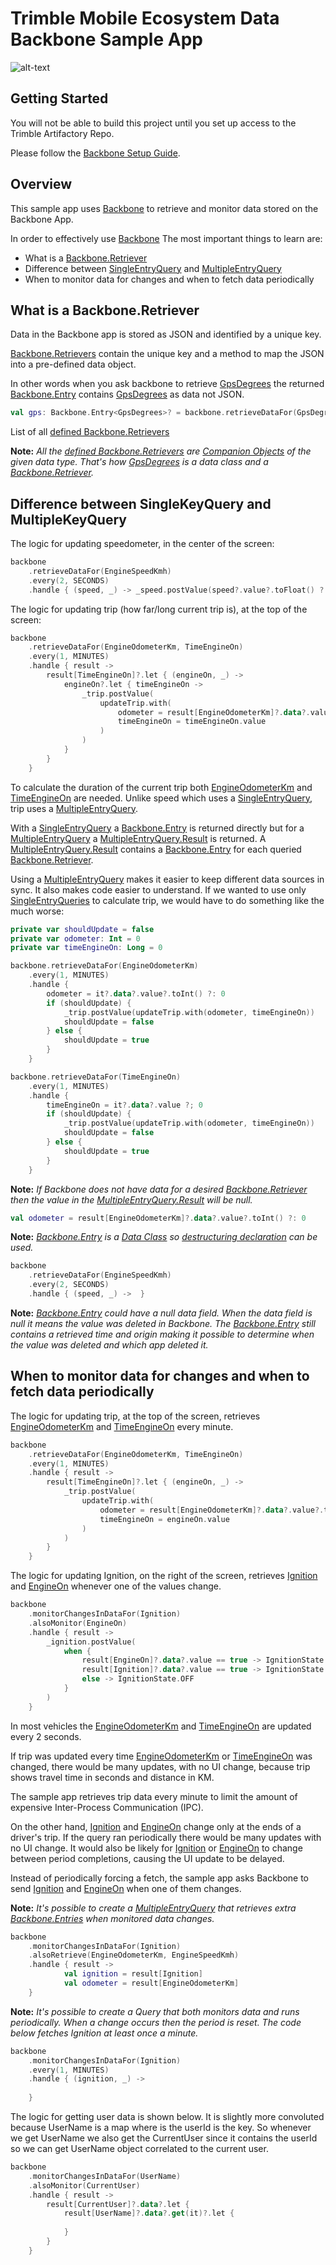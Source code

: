 # Trimble Mobile Ecosystem Data Backbone Sample App

![alt-text](../img/SampleAppView.png "Sample App Screenshot")

## Getting Started

You will not be able to build this project until you set up access to the Trimble Artifactory Repo.

Please follow the [Backbone Setup Guide](../BackboneGettingStarted.md).

## Overview

This sample app uses [Backbone](https://bitbucket.trimble.tools/projects/MAINE/repos/ttm-mep-core-libraries/browse/backbone/api) to retrieve and monitor data stored on the Backbone App.

In order to effectively use [Backbone](https://bitbucket.trimble.tools/projects/MAINE/repos/ttm-mep-core-libraries/browse/backbone/api) The most important things to learn are:
* What is a [Backbone.Retriever](https://bitbucket.trimble.tools/projects/MAINE/repos/ttm-mep-core-libraries/browse/backbone/api/backbone-api/com.trimble.ttm.backbone.api/-backbone/-retriever)
* Difference between [SingleEntryQuery](https://bitbucket.trimble.tools/projects/MAINE/repos/ttm-mep-core-libraries/browse/backbone/api/backbone-api/com.trimble.ttm.backbone.api/-single-entry-query) and [MultipleEntryQuery](https://bitbucket.trimble.tools/projects/MAINE/repos/ttm-mep-core-libraries/browse/backbone/api/backbone-api/com.trimble.ttm.backbone.api/-multiple-entry-query)
* When to monitor data for changes and when to fetch data periodically

## What is a Backbone.Retriever

Data in the Backbone app is stored as JSON and identified by a unique key. 

[Backbone.Retrievers](https://bitbucket.trimble.tools/projects/MAINE/repos/ttm-mep-core-libraries/browse/backbone/api/backbone-api/com.trimble.ttm.backbone.api/-backbone/-retriever) contain the unique key and a method to map the JSON into a pre-defined data object.

In other words when you ask backbone to retrieve [GpsDegrees](https://bitbucket.trimble.tools/projects/MAINE/repos/ttm-mep-core-libraries/browse/backbone/api/backbone-api/com.trimble.ttm.backbone.api.data/-gps-degrees/-companion)
the returned [Backbone.Entry](https://bitbucket.trimble.tools/projects/MAINE/repos/ttm-mep-core-libraries/browse/backbone/api/backbone-api/com.trimble.ttm.backbone.api/-backbone/-entry)
contains [GpsDegrees](https://bitbucket.trimble.tools/projects/MAINE/repos/ttm-mep-core-libraries/browse/backbone/api/backbone-api/com.trimble.ttm.backbone.api.data/-gps-degrees) as data not JSON.
```kotlin
val gps: Backbone.Entry<GpsDegrees>? = backbone.retrieveDataFor(GpsDegrees).fetch()
```

List of all [defined Backbone.Retrievers](https://bitbucket.trimble.tools/projects/MAINE/repos/ttm-mep-core-libraries/browse/backbone/api/backbone-api/com.trimble.ttm.backbone.api.data)

**Note:** *All the [defined Backbone.Retrievers](https://bitbucket.trimble.tools/projects/MAINE/repos/ttm-mep-core-libraries/browse/backbone/api/backbone-api/com.trimble.ttm.backbone.api.data) are [Companion Objects](https://kotlinlang.org/docs/tutorials/kotlin-for-py/objects-and-companion-objects.html#companion-objects) of the given data type. That's how [GpsDegrees](https://bitbucket.trimble.tools/projects/MAINE/repos/ttm-mep-core-libraries/browse/backbone/api/backbone-api/com.trimble.ttm.backbone.api.data/-gps-degrees) is a data class and a [Backbone.Retriever](https://bitbucket.trimble.tools/projects/MAINE/repos/ttm-mep-core-libraries/browse/backbone/api/backbone-api/com.trimble.ttm.backbone.api/-backbone/-retriever).*

## Difference between SingleKeyQuery and MultipleKeyQuery

The logic for updating speedometer, in the center of the screen:
```kotlin
backbone
    .retrieveDataFor(EngineSpeedKmh)
    .every(2, SECONDS)
    .handle { (speed, _) -> _speed.postValue(speed?.value?.toFloat() ?: 0f) }
```

The logic for updating trip (how far/long current trip is), at the top of the screen:
```kotlin
backbone
    .retrieveDataFor(EngineOdometerKm, TimeEngineOn)
    .every(1, MINUTES)
    .handle { result ->
        result[TimeEngineOn]?.let { (engineOn, _) ->
            engineOn?.let { timeEngineOn ->
                _trip.postValue(
                    updateTrip.with(
                        odometer = result[EngineOdometerKm]?.data?.value?.toInt() ?: 0,
                        timeEngineOn = timeEngineOn.value
                    )
                )
            }
        }
    }
```

To calculate the duration of the current trip both [EngineOdometerKm](https://bitbucket.trimble.tools/projects/MAINE/repos/ttm-mep-core-libraries/browse/backbone/api/backbone-api/com.trimble.ttm.backbone.api.data/-engine-odometer-km) and [TimeEngineOn](https://bitbucket.trimble.tools/projects/MAINE/repos/ttm-mep-core-libraries/browse/backbone/api/backbone-api/com.trimble.ttm.backbone.api.data/-time-engine-on) are needed.
Unlike speed which uses a [SingleEntryQuery](https://bitbucket.trimble.tools/projects/MAINE/repos/ttm-mep-core-libraries/browse/backbone/api/backbone-api/com.trimble.ttm.backbone.api/-single-entry-query), trip uses a [MultipleEntryQuery](https://bitbucket.trimble.tools/projects/MAINE/repos/ttm-mep-core-libraries/browse/backbone/api/backbone-api/com.trimble.ttm.backbone.api/-multiple-entry-query).

With a [SingleEntryQuery](https://bitbucket.trimble.tools/projects/MAINE/repos/ttm-mep-core-libraries/browse/backbone/api/backbone-api/com.trimble.ttm.backbone.api/-single-entry-query) a [Backbone.Entry](https://bitbucket.trimble.tools/projects/MAINE/repos/ttm-mep-core-libraries/browse/backbone/api/backbone-api/com.trimble.ttm.backbone.api/-backbone/-entry) is returned directly
but for a [MultipleEntryQuery](https://bitbucket.trimble.tools/projects/MAINE/repos/ttm-mep-core-libraries/browse/backbone/api/backbone-api/com.trimble.ttm.backbone.api/-multiple-entry-query) a [MultipleEntryQuery.Result](https://bitbucket.trimble.tools/projects/MAINE/repos/ttm-mep-core-libraries/browse/backbone/api/backbone-api/com.trimble.ttm.backbone.api/-multiple-entry-query/-result) is returned.
A [MultipleEntryQuery.Result](https://bitbucket.trimble.tools/projects/MAINE/repos/ttm-mep-core-libraries/browse/backbone/api/backbone-api/com.trimble.ttm.backbone.api/-multiple-entry-query/-result) contains a [Backbone.Entry](https://bitbucket.trimble.tools/projects/MAINE/repos/ttm-mep-core-libraries/browse/backbone/api/backbone-api/com.trimble.ttm.backbone.api/-backbone/-entry) for each queried [Backbone.Retriever](https://bitbucket.trimble.tools/projects/MAINE/repos/ttm-mep-core-libraries/browse/backbone/api/backbone-api/com.trimble.ttm.backbone.api/-backbone/-retriever).

Using a [MultipleEntryQuery](https://bitbucket.trimble.tools/projects/MAINE/repos/ttm-mep-core-libraries/browse/backbone/api/backbone-api/com.trimble.ttm.backbone.api/-multiple-entry-query) makes it easier to keep different data sources in sync.
It also makes code easier to understand. 
If we wanted to use only [SingleEntryQueries](https://bitbucket.trimble.tools/projects/MAINE/repos/ttm-mep-core-libraries/browse/backbone/api/backbone-api/com.trimble.ttm.backbone.api/-single-entry-query) to calculate trip, we would have to do something like the much worse:
```kotlin
private var shouldUpdate = false
private var odometer: Int = 0
private var timeEngineOn: Long = 0

backbone.retrieveDataFor(EngineOdometerKm)
    .every(1, MINUTES)
    .handle {
        odometer = it?.data?.value?.toInt() ?: 0
        if (shouldUpdate) {
            _trip.postValue(updateTrip.with(odometer, timeEngineOn))
            shouldUpdate = false
        } else {
            shouldUpdate = true
        }
    }

backbone.retrieveDataFor(TimeEngineOn)
    .every(1, MINUTES)
    .handle {
        timeEngineOn = it?.data?.value ?; 0
        if (shouldUpdate) {
            _trip.postValue(updateTrip.with(odometer, timeEngineOn))
            shouldUpdate = false
        } else {
            shouldUpdate = true
        }
    }
```

**Note:** *If Backbone does not have data for a desired [Backbone.Retriever](https://bitbucket.trimble.tools/projects/MAINE/repos/ttm-mep-core-libraries/browse/backbone/api/backbone-api/com.trimble.ttm.backbone.api/-backbone/-retriever) then the value in the [MultipleEntryQuery.Result](https://bitbucket.trimble.tools/projects/MAINE/repos/ttm-mep-core-libraries/browse/backbone/api/backbone-api/com.trimble.ttm.backbone.api/-multiple-entry-query/-result) will be null.*
```kotlin
val odometer = result[EngineOdometerKm]?.data?.value?.toInt() ?: 0
```

**Note:** *[Backbone.Entry](https://bitbucket.trimble.tools/projects/MAINE/repos/ttm-mep-core-libraries/browse/backbone/api/backbone-api/com.trimble.ttm.backbone.api/-backbone/-entry) is a [Data Class](https://kotlinlang.org/docs/reference/data-classes.html#data-classes) so [destructuring declaration](https://kotlinlang.org/docs/reference/data-classes.html#data-classes-and-destructuring-declarations) can be used.*
```kotlin
backbone
    .retrieveDataFor(EngineSpeedKmh)
    .every(2, SECONDS)
    .handle { (speed, _) ->  }
```

**Note:** *[Backbone.Entry](https://bitbucket.trimble.tools/projects/MAINE/repos/ttm-mep-core-libraries/browse/backbone/api/backbone-api/com.trimble.ttm.backbone.api/-backbone/-entry) could have a null data field. When the data field is null it means the value was deleted in Backbone. The [Backbone.Entry](https://bitbucket.trimble.tools/projects/MAINE/repos/ttm-mep-core-libraries/browse/backbone/api/backbone-api/com.trimble.ttm.backbone.api/-backbone/-entry) still contains a retrieved time and origin making it possible to determine when the value was deleted and which app deleted it.*
## When to monitor data for changes and when to fetch data periodically

The logic for updating trip, at the top of the screen, retrieves [EngineOdometerKm](https://bitbucket.trimble.tools/projects/MAINE/repos/ttm-mep-core-libraries/browse/backbone/api/backbone-api/com.trimble.ttm.backbone.api.data/-engine-odometer-km) and [TimeEngineOn](https://bitbucket.trimble.tools/projects/MAINE/repos/ttm-mep-core-libraries/browse/backbone/api/backbone-api/com.trimble.ttm.backbone.api.data/-time-engine-on) every minute.
```kotlin
backbone
    .retrieveDataFor(EngineOdometerKm, TimeEngineOn)
    .every(1, MINUTES)
    .handle { result ->
        result[TimeEngineOn]?.let { (engineOn, _) ->
            _trip.postValue(
                updateTrip.with(
                    odometer = result[EngineOdometerKm]?.data?.value?.toInt() ?: 0,
                    timeEngineOn = engineOn.value
                )
            )
        }
    }
```

The logic for updating Ignition, on the right of the screen, retrieves [Ignition](https://bitbucket.trimble.tools/projects/MAINE/repos/ttm-mep-core-libraries/browse/backbone/api/backbone-api/com.trimble.ttm.backbone.api.data/-ignition) and [EngineOn](https://bitbucket.trimble.tools/projects/MAINE/repos/ttm-mep-core-libraries/browse/backbone/api/backbone-api/com.trimble.ttm.backbone.api.data/-engine-on) whenever one of the values change.
```kotlin
backbone
    .monitorChangesInDataFor(Ignition)
    .alsoMonitor(EngineOn)
    .handle { result ->
        _ignition.postValue(
            when {
                result[EngineOn]?.data?.value == true -> IgnitionState.ENGINE_ON
                result[Ignition]?.data?.value == true -> IgnitionState.ACCESSORY
                else -> IgnitionState.OFF
            }
        )
    }
```

In most vehicles the [EngineOdometerKm](https://bitbucket.trimble.tools/projects/MAINE/repos/ttm-mep-core-libraries/browse/backbone/api/backbone-api/com.trimble.ttm.backbone.api.data/-engine-odometer-km) and [TimeEngineOn](https://bitbucket.trimble.tools/projects/MAINE/repos/ttm-mep-core-libraries/browse/backbone/api/backbone-api/com.trimble.ttm.backbone.api.data/-time-engine-on) are updated every 2 seconds.

If trip was updated every time [EngineOdometerKm](https://bitbucket.trimble.tools/projects/MAINE/repos/ttm-mep-core-libraries/browse/backbone/api/backbone-api/com.trimble.ttm.backbone.api.data/-engine-odometer-km) or [TimeEngineOn](https://bitbucket.trimble.tools/projects/MAINE/repos/ttm-mep-core-libraries/browse/backbone/api/backbone-api/com.trimble.ttm.backbone.api.data/-time-engine-on) was changed,
there would be many updates, with no UI change, because trip shows travel time in seconds and distance in KM.

The sample app retrieves trip data every minute to limit the amount of expensive Inter-Process Communication (IPC).

On the other hand, [Ignition](https://bitbucket.trimble.tools/projects/MAINE/repos/ttm-mep-core-libraries/browse/backbone/api/backbone-api/com.trimble.ttm.backbone.api.data/-ignition) and [EngineOn](https://bitbucket.trimble.tools/projects/MAINE/repos/ttm-mep-core-libraries/browse/backbone/api/backbone-api/com.trimble.ttm.backbone.api.data/-engine-on) change only at the ends of a driver's trip.
If the query ran periodically there would be many updates with no UI change. 
It would also be likely for [Ignition](https://bitbucket.trimble.tools/projects/MAINE/repos/ttm-mep-core-libraries/browse/backbone/api/backbone-api/com.trimble.ttm.backbone.api.data/-ignition) or [EngineOn](https://bitbucket.trimble.tools/projects/MAINE/repos/ttm-mep-core-libraries/browse/backbone/api/backbone-api/com.trimble.ttm.backbone.api.data/-engine-on) to change between period completions, causing the UI update to be delayed.

Instead of periodically forcing a fetch, the sample app asks Backbone to send [Ignition](https://bitbucket.trimble.tools/projects/MAINE/repos/ttm-mep-core-libraries/browse/backbone/api/backbone-api/com.trimble.ttm.backbone.api.data/-ignition) and [EngineOn](https://bitbucket.trimble.tools/projects/MAINE/repos/ttm-mep-core-libraries/browse/backbone/api/backbone-api/com.trimble.ttm.backbone.api.data/-engine-on) when one of them changes.

**Note:** *It's possible to create a [MultipleEntryQuery](https://bitbucket.trimble.tools/projects/MAINE/repos/ttm-mep-core-libraries/browse/backbone/api/backbone-api/com.trimble.ttm.backbone.api/-multiple-entry-query) that retrieves extra [Backbone.Entries](https://bitbucket.trimble.tools/projects/MAINE/repos/ttm-mep-core-libraries/browse/backbone/api/backbone-api/com.trimble.ttm.backbone.api/-backbone/-entry) when monitored data changes.*

```kotlin
backbone
    .monitorChangesInDataFor(Ignition)
    .alsoRetrieve(EngineOdometerKm, EngineSpeedKmh)
    .handle { result ->
            val ignition = result[Ignition]
            val odometer = result[EngineOdometerKm]
    }
```

**Note:** *It's possible to create a Query that both monitors data and runs periodically. When a change occurs then the period is reset. The code below fetches Ignition at least once a minute.*

```kotlin
backbone
    .monitorChangesInDataFor(Ignition)
    .every(1, MINUTES)
    .handle { (ignition, _) ->
    
    }
```

The logic for getting user data is shown below. It is slightly more convoluted because UserName is a map where is the userId is the key. So whenever we get UserName we also get the CurrentUser since it contains the userId so we can get UserName object correlated to the current user.
```kotlin
backbone
    .monitorChangesInDataFor(UserName)
    .alsoMonitor(CurrentUser)
    .handle { result ->
        result[CurrentUser]?.data?.let {
            result[UserName]?.data?.get(it)?.let {
            
            }
        }
    }
```